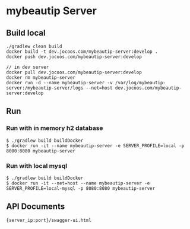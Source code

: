 # mybeautip Server #

## Build local ##
```
./gradlew clean build
docker build -t dev.jocoos.com/mybeautip-server:develop .
docker push dev.jocoos.com/mybeautip-server:develop

// in dev server
docker pull dev.jocoos.com/mybeautip-server:develop
docker rm mybeautip-server
docker run -d --name mybeautip-server -v /var/log/mybeautip-server:/mybeautip-server/logs --net=host dev.jocoos.com/mybeautip-server:develop

```

## Run ##

### Run with in memory h2 database ###
```
$ ./gradlew build buildDocker
$ docker run -it --name mybeautip-server -e SERVER_PROFILE=local -p 8080:8080 mybeautip-server
```

### Run with local mysql ###
```
$ ./gradlew build buildDocker
$ docker run -it --net=host --name mybeautip-server -e SERVER_PROFILE=local-mysql -p 8080:8080 mybeautip-server
```

## API Documents ##

```
{server_ip:port}/swagger-ui.html
```